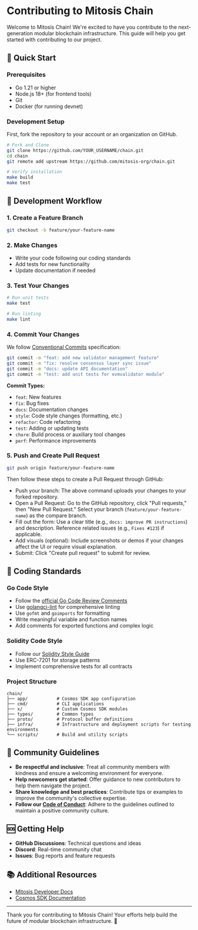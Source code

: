 # Contributing to Mitosis Chain

Welcome to Mitosis Chain! We're excited to have you contribute to the next-generation modular blockchain infrastructure. This guide will help you get started with contributing to our project.

## 🎯 Quick Start

### Prerequisites

- Go 1.21 or higher
- Node.js 18+ (for frontend tools)
- Git
- Docker (for running devnet)

### Development Setup

First, fork the repository to your account or an organization on GitHub.

```bash
# Fork and Clone
git clone https://github.com/YOUR_USERNAME/chain.git
cd chain
git remote add upstream https://github.com/mitosis-org/chain.git

# Verify installation
make build
make test
```

## 🔄 Development Workflow

### 1. Create a Feature Branch
```bash
git checkout -b feature/your-feature-name
```

### 2. Make Changes
- Write your code following our coding standards
- Add tests for new functionality
- Update documentation if needed

### 3. Test Your Changes
```bash
# Run unit tests
make test

# Run linting
make lint
```

### 4. Commit Your Changes
We follow [Conventional Commits](https://www.conventionalcommits.org/) specification:

```bash
git commit -m "feat: add new validator management feature"
git commit -m "fix: resolve consensus layer sync issue"
git commit -m "docs: update API documentation"
git commit -m "test: add unit tests for evmvalidator module"
```

**Commit Types:**
- `feat`: New features
- `fix`: Bug fixes
- `docs`: Documentation changes
- `style`: Code style changes (formatting, etc.)
- `refactor`: Code refactoring
- `test`: Adding or updating tests
- `chore`: Build process or auxiliary tool changes
- `perf`: Performance improvements

### 5. Push and Create Pull Request
```bash
git push origin feature/your-feature-name
```
Then follow these steps to create a Pull Request through GitHub:
- Push your branch: The above command uploads your changes to your forked repository.
- Open a Pull Request: Go to the GitHub repository, click "Pull requests," then "New Pull Request." Select your branch (`feature/your-feature-name`) as the compare branch.
- Fill out the form: Use a clear title (e.g., `docs: improve PR instructions`) and description. Reference related issues (e.g., `Fixes #123`) if applicable.
- Add visuals (optional): Include screenshots or demos if your changes affect the UI or require visual explanation.
- Submit: Click "Create pull request" to submit for review.

## 📝 Coding Standards

### Go Code Style
- Follow the [official Go Code Review Comments](https://github.com/golang/go/wiki/CodeReviewComments)
- Use [golangci-lint](https://github.com/golangci/golangci-lint) for comprehensive linting
- Use `gofmt` and `goimports` for formatting
- Write meaningful variable and function names
- Add comments for exported functions and complex logic

### Solidity Code Style
- Follow our [Solidity Style Guide](https://github.com/mitosis-org/shared-rules/blob/main/solidity/reference/coinbase-style-guide.mdc)
- Use ERC-7201 for storage patterns
- Implement comprehensive tests for all contracts

### Project Structure
```
chain/
├── app/           # Cosmos SDK app configuration
├── cmd/           # CLI applications
├── x/             # Custom Cosmos SDK modules
├── types/         # Common types
├── proto/         # Protocol buffer definitions
├── infra/         # Infrastructure and deployment scripts for testing environments
└── scripts/       # Build and utility scripts
```

## 🤝 Community Guidelines

- **Be respectful and inclusive**: Treat all community members with kindness and ensure a welcoming environment for everyone.
- **Help newcomers get started**: Offer guidance to new contributors to help them navigate the project.
- **Share knowledge and best practices**: Contribute tips or examples to improve the community's collective expertise.
- **Follow our [Code of Conduct](CODE_OF_CONDUCT.md)**: Adhere to the guidelines outlined to maintain a positive community culture.

## 🆘 Getting Help

- **GitHub Discussions**: Technical questions and ideas
- **Discord**: Real-time community chat
- **Issues**: Bug reports and feature requests

## 📚 Additional Resources

- [Mitosis Developer Docs](https://docs.mitosis.org/developers/)
- [Cosmos SDK Documentation](https://docs.cosmos.network/)

---

Thank you for contributing to Mitosis Chain! Your efforts help build the future of modular blockchain infrastructure. 🚀
